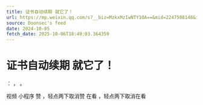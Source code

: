 ```yaml
---
title: 证书自动续期 就它了！
url: https://mp.weixin.qq.com/s?__biz=MzkxMzIwNTY1OA==&mid=2247508148&idx=1&sn=71c0d0777dd9477b56b470cdec750859
source: Doonsec's feed
date: 2024-10-05
fetch_date: 2025-10-06T18:49:03.364359
---
```


# 证书自动续期 就它了！

：
，
。

视频
小程序
赞
，轻点两下取消赞
在看
，轻点两下取消在看